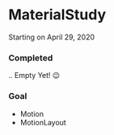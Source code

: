 # MaterialStudy

Starting on April 29, 2020

### Completed

 .. Empty Yet! 😉

### Goal

- Motion
- MotionLayout
